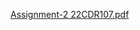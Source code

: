 [Assignment-2 22CDR107.pdf](https://github.com/user-attachments/files/19407538/Assignment-2.22CDR107.pdf)

